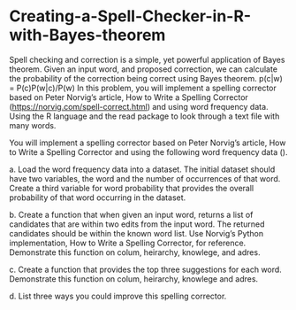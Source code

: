 # Creating-a-Spell-Checker-in-R-with-Bayes-theorem
Spell checking and correction is a simple, yet powerful application of Bayes theorem. Given an input word, and proposed correction, we can calculate the probability of the correction being correct using Bayes theorem.  p(c|w) = P(c)P(w|c)/P(w)  In this problem, you will implement a spelling corrector based on Peter Norvig’s article, How to Write a Spelling Corrector (https://norvig.com/spell-correct.html) and using word frequency data. Using the R language and the read package to look through a text file with many words.

You will implement a spelling corrector based on Peter Norvig’s article, How to Write a Spelling Corrector and using the following word frequency data ().

a. Load the word frequency data into a dataset. The initial dataset should have two variables, the word and the number of occurrences of that word. Create a third variable for word probability that provides the overall probability of that word occurring in the dataset.

b. Create a function that when given an input word, returns a list of candidates that are within two edits from the input word. The returned candidates should be within the known word list. Use Norvig’s Python implementation, How to Write a Spelling Corrector, for reference. Demonstrate this function on colum, heirarchy, knowlege, and adres.

c. Create a function that provides the top three suggestions for each word. Demonstrate this function on colum, heirarchy, knowlege and adres.

d. List three ways you could improve this spelling corrector.

